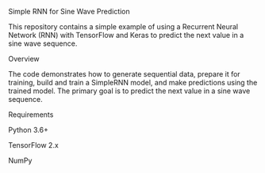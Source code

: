 Simple RNN for Sine Wave Prediction

This repository contains a simple example of using a Recurrent Neural Network (RNN) with TensorFlow and Keras to predict the next value in a sine wave sequence.

Overview

The code demonstrates how to generate sequential data, prepare it for training, build and train a SimpleRNN model, and make predictions using the trained model. The primary goal is to predict the next value in a sine wave sequence.

Requirements

Python 3.6+

TensorFlow 2.x

NumPy
